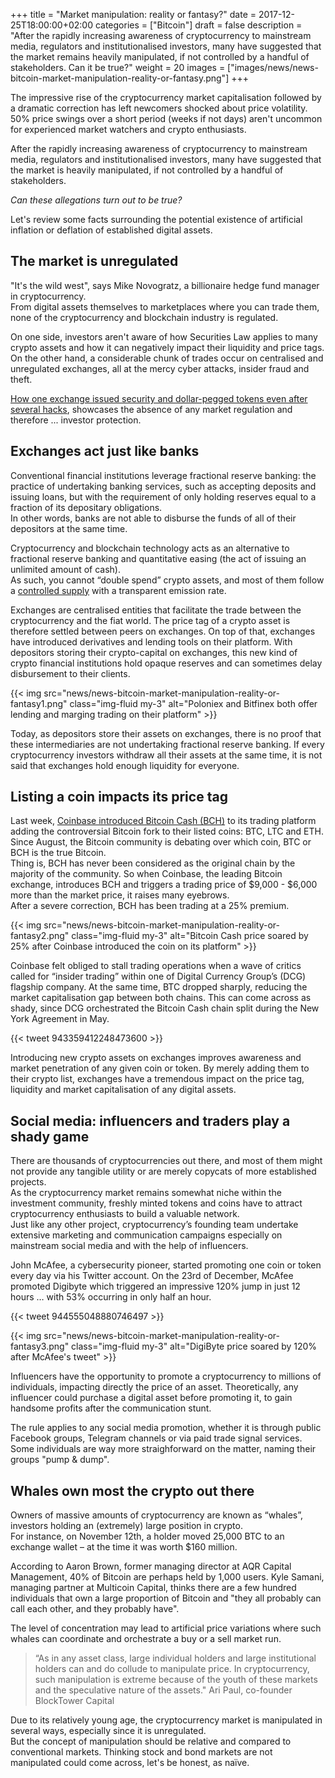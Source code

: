 +++
title = "Market manipulation: reality or fantasy?"
date = 2017-12-25T18:00:00+02:00
categories = ["Bitcoin"]
draft = false
description = "After the rapidly increasing awareness of cryptocurrency to mainstream media, regulators and institutionalised investors, many have suggested that the market remains heavily manipulated, if not controlled by a handful of stakeholders. Can it be true?"
weight = 20
images = ["images/news/news-bitcoin-market-manipulation-reality-or-fantasy.png"]
+++

The impressive rise of the cryptocurrency market capitalisation followed by a dramatic correction has left newcomers shocked about price volatility.  
50% price swings over a short period (weeks if not days) aren't uncommon for experienced market watchers and crypto enthusiasts.

After the rapidly increasing awareness of cryptocurrency to mainstream media, regulators and institutionalised investors, many have suggested that the market is heavily manipulated, if not controlled by a handful of stakeholders. 

*Can these allegations turn out to be true?*  

Let's review some facts surrounding the potential existence of artificial inflation or deflation of established digital assets.

## The market is unregulated

"It's the wild west", says Mike Novogratz, a billionaire hedge fund manager in cryptocurrency.   
From digital assets themselves to marketplaces where you can trade them, none of the cryptocurrency and blockchain industry is regulated.  

On one side, investors aren't aware of how Securities Law applies to many crypto assets and how it can negatively impact their liquidity and price tags.  
On the other hand, a considerable chunk of trades occur on centralised and unregulated exchanges, all at the mercy cyber attacks, insider fraud and theft.

<a href=https://www.tropyc.co/news/bitfinex-tether-ticking-bomber/ target=_blank>How one exchange issued security and dollar-pegged tokens even after several hacks</a>, showcases the absence of any market regulation and therefore ... investor protection.


## Exchanges act just like banks

Conventional financial institutions leverage fractional reserve banking: the practice of undertaking banking services, such as accepting deposits and issuing loans, but with the requirement of only holding reserves equal to a fraction of its depositary obligations.  
In other words, banks are not able to disburse the funds of all of their depositors at the same time.

Cryptocurrency and blockchain technology acts as an alternative to fractional reserve banking and quantitative easing (the act of issuing an unlimited amount of cash).  
As such, you cannot “double spend” crypto assets, and most of them follow a <a href=https://en.bitcoin.it/wiki/Controlled_supply target=_blank>controlled supply</a> with a transparent emission rate.  

Exchanges are centralised entities that facilitate the trade between the cryptocurrency and the fiat world. The price tag of a crypto asset is therefore settled between peers on exchanges. On top of that, exchanges have introduced derivatives and lending tools on their platform. With depositors storing their crypto-capital on exchanges, this new kind of crypto financial institutions hold opaque reserves and can sometimes delay disbursement to their clients.  

{{< img src="news/news-bitcoin-market-manipulation-reality-or-fantasy1.png" class="img-fluid my-3" alt="Poloniex and Bitfinex both offer lending and marging trading on their platform" >}}

Today, as depositors store their assets on exchanges, there is no proof that these intermediaries are not undertaking fractional reserve banking. If every cryptocurrency investors withdraw all their assets at the same time, it is not said that exchanges hold enough liquidity for everyone.

## Listing a coin impacts its price tag

Last week, <a href=https://support.coinbase.com/customer/portal/articles/2853600-bitcoin-cash---frequently-asked-questions target=_blank>Coinbase introduced Bitcoin Cash (BCH)</a> to its trading platform adding the controversial Bitcoin fork to their listed coins: BTC, LTC and ETH. Since August, the Bitcoin community is debating over which coin, BTC or BCH is the true Bitcoin.  
Thing is, BCH has never been considered as the original chain by the majority of the community. So when Coinbase, the leading Bitcoin exchange, introduces BCH and triggers a trading price of $9,000 - $6,000  more than the market price, it raises many eyebrows.  
After a severe correction, BCH has been trading at a 25% premium.

{{< img src="news/news-bitcoin-market-manipulation-reality-or-fantasy2.png" class="img-fluid my-3" alt="Bitcoin Cash price soared by 25% after Coinbase introduced the coin on its platform" >}}

Coinbase felt obliged to stall trading operations when a wave of critics called for “insider trading” within one of Digital Currency Group’s (DCG) flagship company. At the same time, BTC dropped sharply, reducing the market capitalisation gap between both chains. This can come across as shady, since DCG orchestrated the Bitcoin Cash chain split during the New York Agreement in May.

{{< tweet 943359412248473600 >}}

Introducing new crypto assets on exchanges improves awareness and market penetration of any given coin or token. By merely adding them to their crypto list, exchanges have a tremendous impact on the price tag, liquidity and market capitalisation of any digital assets.

## Social media: influencers and traders play a shady game

There are thousands of cryptocurrencies out there, and most of them might not provide any tangible utility or are merely copycats of more established projects.  
As the cryptocurrency market remains somewhat niche within the investment community, freshly minted tokens and coins have to attract cryptocurrency enthusiasts to build a valuable network.  
Just like any other project, cryptocurrency’s founding team undertake extensive marketing and communication campaigns especially on mainstream social media and with the help of influencers.  

John McAfee, a cybersecurity pioneer, started promoting one coin or token every day via his Twitter account.  On the 23rd of December, McAfee promoted Digibyte which triggered an impressive 120% jump in just 12 hours … with 53% occurring in only half an hour.

{{< tweet 944555048880746497 >}}

{{< img src="news/news-bitcoin-market-manipulation-reality-or-fantasy3.png" class="img-fluid my-3" alt="DigiByte price soared by 120% after McAfee's tweet" >}}

Influencers have the opportunity to promote a cryptocurrency to millions of individuals, impacting directly the price of an asset. Theoretically, any influencer could purchase a digital asset before promoting it, to gain handsome profits after the communication stunt. 

The rule applies to any social media promotion, whether it is through public Facebook groups, Telegram channels or via paid trade signal services. Some individuals are way more straighforward on the matter, naming their groups "pump & dump".

## Whales own most the crypto out there

Owners of massive amounts of cryptocurrency are known as “whales”, investors holding an (extremely) large position in crypto.  
For instance, on November 12th, a holder moved 25,000 BTC to an exchange wallet – at the time it was worth $160 million.  

According to Aaron Brown, former managing director at AQR Capital Management, 40% of Bitcoin are perhaps held by 1,000 users. Kyle Samani, managing partner at Multicoin Capital, thinks there are a few hundred individuals that own a large proportion of Bitcoin and "they all probably can call each other, and they probably have".

The level of concentration may lead to artificial price variations where such whales can coordinate and orchestrate a buy or a sell market run.

> “As in any asset class, large individual holders and large institutional holders can and do collude to manipulate price. In cryptocurrency, such manipulation is extreme because of the youth of these markets and the speculative nature of the assets." Ari Paul, co-founder BlockTower Capital

Due to its relatively young age, the cryptocurrency market is manipulated in several ways, especially since it is unregulated.  
But the concept of manipulation should be relative and compared to conventional markets. Thinking stock and bond markets are not manipulated could come across, let's be honest, as naïve.
